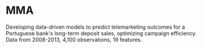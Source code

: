 # MMA
Developing data-driven models to predict telemarketing outcomes for a Portuguese bank's long-term deposit sales, optimizing campaign efficiency. Data from 2008-2013, 4,100 observations, 19 features.
